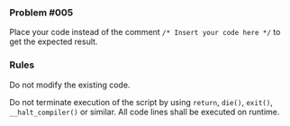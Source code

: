 
### Problem #005

Place your code instead of the comment `/* Insert your code here */` to get the expected result.


### Rules

Do not modify the existing code.

Do not terminate execution of the script by using `return`, `die()`, `exit()`,
`__halt_compiler()` or similar. All code lines shall be executed on runtime.
